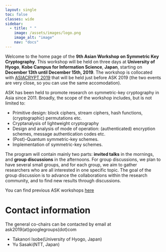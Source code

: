 ```yaml
---
layout: single
toc: false
classes: wide
sidebar:  
  - title: " "   
    image: /assets/images/logo.png
    image_alt: "image"
    nav: "docs"
---
```


Welcome to the home page of the **9th Asian Workshop on Symmetric Key Cryptography**. This workshop will be held on three days at **University of Hyogo**, **Kobe Campus for Information Science**, **Japan**, starting on **December 13th until December 15th, 2019**. The workshop is collocated with [ASIACRYPT 2019](https://asiacrypt.iacr.org/2019/) that will be held just before ASK 2019 (the two events are very close, so you can use the same accomodation).

ASK has been held to promote research on symmetric-key cryptography in Asia since 2011. Broadly, the scope of the workshop includes, but is not limited to:

- Primitive design: block ciphers, stream ciphers, hash functions, (cryptographic) permutations etc.
- Cryptanalysis of lightweight cryptography
- Design and analysis of mode of operation: (authenticated) encryption schemes, message authentication codes etc.
- (Post)-Quantum symmetric-key schemes.
- Implementation of symmetric-key schemes.

The program will contain mainly two parts: **invited talks** in the mornings, and **group discussions** in the afternoons. For group discussions, we plan to have several small groups, and for each group, we aim to gather researchers who are all interested in one specific topic. The goal of the group discussion is to advance the collaborations within the research community, and to find new results through discussions.

You can find previous ASK workshops [here](https://askworkshop.github.io/ask/)


# Contact information

The general co-chairs can be contacted by email at ask2019(at)googlegroups(dot)com  

<ul>
<li>Takanori Isobe(University of Hyogo, Japan)</li>
<li>Yu Sasaki(NTT, Japan)</li>
</ul>

